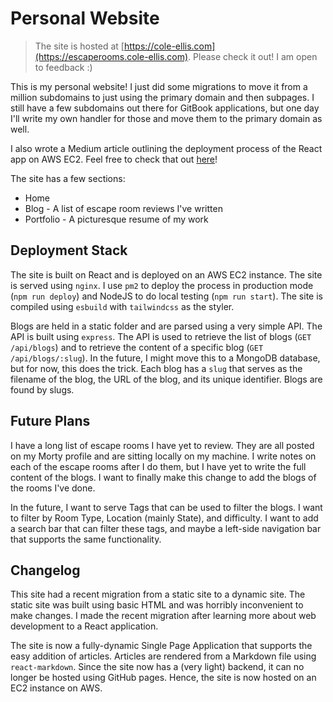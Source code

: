 # Personal Website

> The site is hosted at [https://cole-ellis.com](https://escaperooms.cole-ellis.com).  Please check it out! I am open to feedback :)

This is my personal website! I just did some migrations to move it from a million subdomains to just using the primary domain and then subpages. I still have a few subdomains out there for GitBook applications, but one day I'll write my own handler for those and move them to the primary domain as well.

I also wrote a Medium article outlining the deployment process of the React app on AWS EC2.  Feel free to check that out [here](https://medium.com/@echoscorpion/deploying-a-react-app-web-server-on-aws-ec2-24dd1adcb0c6)!

The site has a few sections:
* Home
* Blog - A list of escape room reviews I've written
* Portfolio - A picturesque resume of my work

## Deployment Stack

The site is built on React and is deployed on an AWS EC2 instance. The site is served using `nginx`.  I use `pm2` to deploy the process in production mode (`npm run deploy`) and NodeJS to do local testing (`npm run start`).  The site is compiled using `esbuild` with `tailwindcss` as the styler.


Blogs are held in a static folder and are parsed using a very simple API.  The API is built using `express`.  The API is used to retrieve the list of blogs (`GET /api/blogs`) and to retrieve the content of a specific blog (`GET /api/blogs/:slug`).  In the future, I might move this to a MongoDB database, but for now, this does the trick. Each blog has a `slug` that serves as the filename of the blog, the URL of the blog, and its unique identifier.  Blogs are found by slugs.

## Future Plans
I have a long list of escape rooms I have yet to review. They are all posted on my Morty profile and are sitting locally on my machine. I write notes on each of the escape rooms after I do them, but I have yet to write the full content of the blogs. I want to finally make this change to add the blogs of the rooms I've done.

In the future, I want to serve Tags that can be used to filter the blogs. I want to filter by Room Type, Location (mainly State), and difficulty. I want to add a search bar that can filter these tags, and maybe a left-side navigation bar that supports the same functionality.

## Changelog
This site had a recent migration from a static site to a dynamic site. The static site was built using basic HTML and was horribly inconvenient to make changes. I made the recent migration after learning more about web development to a React application.

The site is now a fully-dynamic Single Page Application that supports the easy addition of articles.  Articles are rendered from a Markdown file using `react-markdown`.  Since the site now has a (very light) backend, it can no longer be hosted using GitHub pages. Hence, the site is now hosted on an EC2 instance on AWS.
